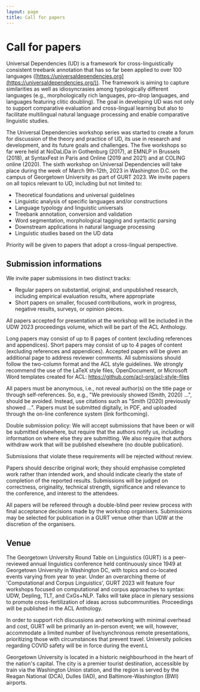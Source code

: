 ```yaml
---
layout: page
title: Call for papers
---
```


Call for papers
=============== 

Universal Dependencies (UD) is a framework for cross-linguistically
consistent treebank annotation that has so far been applied to over 100
languages
([https://universaldependencies.org](https://universaldependencies.org/)).
The framework is aiming to capture similarities as well as
idiosyncrasies among typologically different languages (e.g.,
morphologically rich languages, pro-drop languages, and languages
featuring clitic doubling). The goal in developing UD was not only to
support comparative evaluation and cross-lingual learning but also to
facilitate multilingual natural language processing and enable
comparative linguistic studies.

The Universal Dependencies workshop series was started to create a forum
for discussion of the theory and practice of UD, its use in research and
development, and its future goals and challenges. The five workshops so
far were held at NoDaLiDa in Gothenburg (2017), at EMNLP in Brussels
(2018), at SyntaxFest in Paris and Online (2019 and 2021) and at COLING
online (2020). The sixth workshop on Universal Dependencies will take
place during the week of March 9th-12th, 2023 in Washington D.C. on the
campus of Georgetown University as part of GURT 2023. We invite papers
on all topics relevant to UD, including but not limited to:

- Theoretical foundations and universal guidelines
- Linguistic analysis of specific languages and/or constructions
- Language typology and linguistic universals
- Treebank annotation, conversion and validation
- Word segmentation, morphological tagging and syntactic parsing
- Downstream applications in natural language processing
- Linguistic studies based on the UD data

Priority will be given to papers that adopt a cross-lingual perspective.

## Submission informations

We invite paper submissions in two distinct tracks:

- Regular papers on substantial, original, and unpublished research, including empirical evaluation
    results, where appropriate
- Short papers on smaller, focused contributions, work in progress, negative results, surveys, or
    opinion pieces.

All papers accepted for presentation at the workshop will be included in the UDW 2023 proceedings
volume, which will be part of the ACL Anthology.

Long papers may consist of up to 8 pages of content (excluding references and appendices). Short
papers may consist of up to 4 pages of content (excluding references and appendices). Accepted
papers will be given an additional page to address reviewer comments. All submissions should follow
the two-column format and the ACL style guidelines. We strongly recommend the use of the LaTeX style
files, OpenDocument, or Microsoft Word templates created for ACL:
<https://github.com/acl-org/acl-style-files>

All papers must be anonymous, i.e., not reveal author(s) on the title page or through
self-references. So, e.g., "We previously showed (Smith,
2020) ...", should be avoided. Instead, use citations such as "Smith (2020) previously showed ...".
Papers must be submitted digitally, in PDF, and uploaded through the on-line conference system (link
forthcoming).

Double submission policy: We will accept submissions that have been or will be submitted elsewhere,
but require that the authors notify us, including information on where else they are submitting. We
also require that authors withdraw work that will be published elsewhere (no double publication).

Submissions that violate these requirements will be rejected without review.

Papers should describe original work; they should emphasise completed work rather than intended
work, and should indicate clearly the state of completion of the reported results. Submissions will
be judged on correctness, originality, technical strength, significance and relevance to the
conference, and interest to the attendees.

All papers will be refereed through a double-blind peer review process with final acceptance
decisions made by the workshop organisers. Submissions may be selected for publication in a GURT
venue other than UDW at the discretion of the organisers.

## Venue

The Georgetown University Round Table on Linguistics (GURT) is a
peer-reviewed annual linguistics conference held continuously since 1949
at Georgetown University in Washington DC, with topics and co-located
events varying from year to year. Under an overarching theme of
'Computational and Corpus Linguistics', GURT 2023 will feature four
workshops focused on computational and corpus approaches to syntax: UDW,
Depling, TLT, and CxGs+NLP. Talks will take place in plenary sessions to
promote cross-fertilization of ideas across subcommunities. Proceedings
will be published in the ACL Anthology.

In order to support rich discussions and networking with minimal
overhead and cost, GURT will be primarily an in-person event; we will,
however, accommodate a limited number of live/synchronous remote
presentations, prioritizing those with circumstances that prevent
travel. University policies regarding COVID safety will be in force
during the event.L

Georgetown University is located in a historic neighbourhood in the heart
of the nation's capital. The city is a premier tourist destination,
accessible by train via the Washington Union station, and the region is
served by the Reagan National (DCA), Dulles (IAD), and
Baltimore-Washington (BWI) airports.
